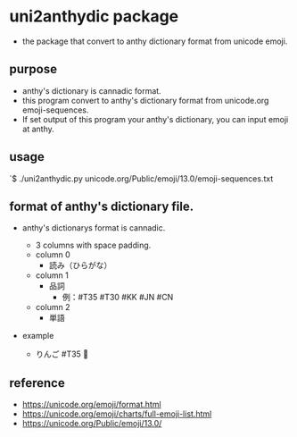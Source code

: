 # uni2anthydic package

- the package that convert to anthy dictionary format from unicode emoji.

## purpose

- anthy's dictionary is cannadic format.
- this program convert to anthy's dictionary format from unicode.org emoji-sequences.
- If set output of this program your anthy's dictionary, you can input emoji at anthy.


## usage

`$ ./uni2anthydic.py unicode.org/Public/emoji/13.0/emoji-sequences.txt


## format of anthy's dictionary file.

- anthy's dictionarys format is cannadic.

    - 3 columns with space padding.
    - column 0
        - 読み（ひらがな）
    - column 1
        - 品詞
            - 例：#T35 #T30 #KK #JN #CN
    - column 2
        - 単語

- example

    - りんご #T35 🍏

## reference

- https://unicode.org/emoji/format.html
- https://unicode.org/emoji/charts/full-emoji-list.html
- https://unicode.org/Public/emoji/13.0/
